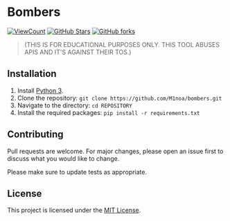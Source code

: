# Bombers

[![ViewCount](https://img.shields.io/endpoint?url=https://hits.dwyl.com/Minoa/bombers.json%3Fcolor%3Dblue&label=Views)](http://hits.dwyl.com/Minoa/bombers)
 [![GitHub Stars](https://img.shields.io/github/stars/M1noa/bombers.svg)](https://github.com/M1noa/bombers/stargazers) [![GitHub forks](https://img.shields.io/github/forks/M1noa/bombers.svg)](https://github.com/M1noa/bombers/network)
> (THIS IS FOR EDUCATIONAL PURPOSES ONLY. THIS TOOL ABUSES APIS AND IT'S AGAINST THEIR TOS.)

## Installation

1. Install [Python 3](https://www.python.org/downloads/).
2. Clone the repository: `git clone https://github.com/M1noa/bombers.git`
3. Navigate to the directory: `cd REPOSITORY`
4. Install the required packages: `pip install -r requirements.txt`

## Contributing

Pull requests are welcome. For major changes, please open an issue first to discuss what you would like to change.

Please make sure to update tests as appropriate.

## License

This project is licensed under the [MIT License](https://choosealicense.com/licenses/mit/).
